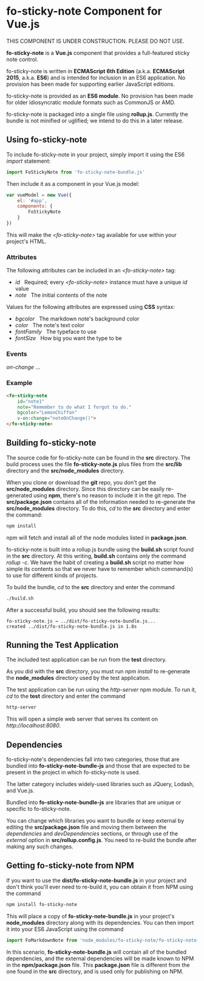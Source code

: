 # fo-sticky-note Component for Vue.js

THIS COMPONENT IS UNDER CONSTRUCTION. PLEASE DO NOT USE.

**fo-sticky-note** is a **Vue.js** component that provides a full-featured sticky note control.

fo-sticky-note is written in **ECMAScript 6th Edition** (a.k.a. **ECMAScript 2015**, a.k.a. **ES6**) and is intended for inclusion in an ES6 application.  No provision has been made for supporting earlier JavaScript editions.

fo-sticky-note is provided as an **ES6 module**. No provision has been made for older idiosyncratic module formats such as CommonJS or AMD.

fo-sticky-note is packaged into a single file using **rollup.js**.  Currently the bundle is not minified or uglified; we intend to do this in a later release.

## Using fo-sticky-note

To include fo-sticky-note in your project, simply import it using the ES6 *import* statement:

```JavaScript
import FoStickyNote from 'fo-sticky-note-bundle.js'
```

Then include it as a component in your Vue.js model:

```JavaScript
var vueModel = new Vue({
    el: '#app',
    components: {
        FoStickyNote
    }
})
```

This will make the *\<fo-sticky-note\>* tag available for use within your project's HTML. 

### Attributes

The following attributes can be included in an *\<fo-sticky-note\>* tag:

- *id*&nbsp;&nbsp;&nbsp;Required; every *\<fo-sticky-note\>* instance must have a unique *id* value
- *note*&nbsp;&nbsp;&nbsp;The initial contents of the note

Values for the following attributes are expressed using **CSS** syntax:

- *bgcolor*&nbsp;&nbsp;&nbsp;The markdown note's background color
- *color*&nbsp;&nbsp;&nbsp;The note's text color
- *fontFamily*&nbsp;&nbsp;&nbsp;The typeface to use
- *fontSize*&nbsp;&nbsp;&nbsp;How big you want the type to be

### Events

*on-change* ...

### Example

```html
<fo-sticky-note 
    id="note1"                    
    note="Remember to do what I forgot to do."
    bgcolor="LemonChiffon"
    v-on:change="noteOnChange()">
</fo-sticky-note>
```

## Building fo-sticky-note

The source code for fo-sticky-note can be found in the **src** directory. The build process uses the file **fo-sticky-note.js** plus files from the **src/lib** directory and the **src/node_modules** directory.

When you clone or download the **git** repo, you don't get the **src/node_modules** directory. Since this directory can be easily re-generated using **npm**, there's no reason to include it in the git repo.  The **src/package.json** contains all of the information needed to re-generate the **src/node_modules** directory.  To do this, *cd* to the **src** directory and enter the command:

```bash
npm install
```

npm will fetch and install all of the node modules listed in **package.json**.

fo-sticky-note is built into a rollup.js bundle using the **build.sh** script found in the **src** directory.  At this writing, **build.sh** contains only the command *rollup -c*. We have the habit of creating a **build.sh** script no matter how simple its contents so that we never have to remember which command(s) to use for different kinds of projects.

To build the bundle, *cd* to the **src** directory and enter the command

```bash
./build.sh
```

After a successful build, you should see the following results:

```
fo-sticky-note.js → ../dist/fo-sticky-note-bundle.js...
created ../dist/fo-sticky-note-bundle.js in 1.8s
```

## Running the Test Application

The included test application can be run from the **test** directory.

As you did with the **src** directory, you must run *npm install* to re-generate the **node_modules** directory used by the test application.

The test application can be run using the *http-server* npm module.  To run it, *cd* to the **test** directory and enter the command

```bash
http-server
```

This will open a simple web server that serves its content on *http://localhost:8080*.

## Dependencies

fo-sticky-note's dependencies fall into two categories, those that are bundled into **fo-sticky-note-bundle-js** and those that are expected to be present in the project in which fo-sticky-note is used.

The latter category includes widely-used libraries such as JQuery, Lodash, and Vue.js.

Bundled into **fo-sticky-note-bundle-js** are libraries that are unique or specific to fo-sticky-note.

You can change which libraries you want to bundle or keep external by editing the **src/package.json** file and moving them between the *dependencies* and *devDependencies* sections, or through use of the *external* option in **src/rollup.config.js**.  You need to re-build the bundle after making any such changes.

## Getting fo-sticky-note from NPM

If you want to use the **dist/fo-sticky-note-bundle.js** in your project and don't think you'll ever need to re-build it, you can obtain it from NPM using the command

```bash
npm install fo-sticky-note
```

This will place a copy of **fo-sticky-note-bundle.js** in your project's **node_modules** directory along with its dependencies.  You can then import it into your ES6 JavaScript using the command

```JavaScript
import FoMarkdownNote from 'node_modules/fo-sticky-note/fo-sticky-note-bundle.js'
```

In this scenario, **fo-sticky-note-bundle.js** will contain all of the bundled dependencies, and the external dependencies will be made known to NPM in the **npm/package.json** file.  This **package.json** file is different from the one found in the **src** directory, and is used only for publishing on NPM.  

